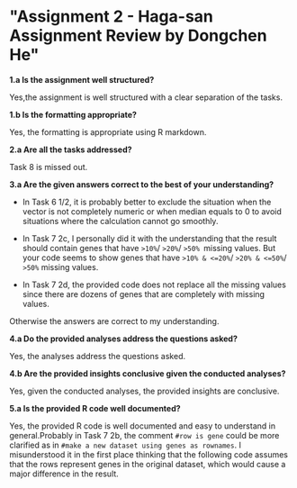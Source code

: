 # "Assignment 2 - Haga-san Assignment Review by Dongchen He"

**1.a Is the assignment well structured?**

Yes,the assignment is well structured with a clear separation of the tasks.

**1.b Is the formatting appropriate?**

Yes, the formatting is appropriate using R markdown.

**2.a Are all the tasks addressed?**

Task 8 is missed out.

**3.a Are the given answers correct to the best of your understanding?**

- In Task 6 1/2, it is probably better to exclude the situation when the vector is not completely numeric or when median equals to 0 to avoid situations where the calculation cannot go smoothly. 

- In Task 7 2c, I personally did it with the understanding that the result should contain genes that have `>10%`/ `>20%`/ `>50% `missing values. But your code seems to show genes that have `>10% & <=20%`/ `>20% & <=50%`/ `>50%` missing values.

- In Task 7 2d, the provided code does not replace all the missing values since there are dozens of genes that are completely with missing values.

Otherwise the answers are correct to my understanding.

**4.a Do the provided analyses address the questions asked?**

Yes, the analyses address the questions asked.

**4.b Are the provided insights conclusive given the conducted analyses?**

Yes, given the conducted analyses, the provided insights are conclusive.

**5.a Is the provided R code well documented?**

Yes, the provided R code is well documented and easy to understand in general.Probably in Task 7 2b, the comment `#row is gene` could be more clarified as in `#make a new dataset using genes as rownames`. I misunderstood it in the first place thinking that the following code assumes that the rows represent genes in the original dataset, which would cause a major difference in the result.
